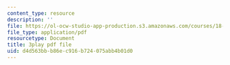 ```yaml
---
content_type: resource
description: ''
file: https://ol-ocw-studio-app-production.s3.amazonaws.com/courses/18-01sc-single-variable-calculus-fall-2010/d4d563bbb86ec916b724075abb4b01d0_ShGBRUx2ub8.pdf
file_type: application/pdf
resourcetype: Document
title: 3play pdf file
uid: d4d563bb-b86e-c916-b724-075abb4b01d0
---
```

